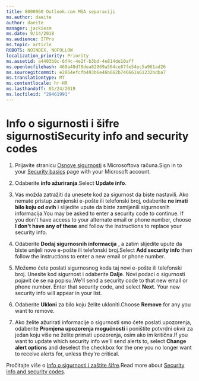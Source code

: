```yaml
---
title: 8000060 Outlook.com MSA separaciji
ms.author: daeite
author: daeite
manager: jackiesm
ms.date: 9/14/2018
ms.audience: ITPro
ms.topic: article
ROBOTS: NOINDEX, NOFOLLOW
localization_priority: Priority
ms.assetid: a4403b0c-6f4c-4e2f-b3bd-4e814de10aff
ms.openlocfilehash: 469a48d70dea82069a564ce87fe54ec5a961ad26
ms.sourcegitcommit: e2864efcfb493b6e46b662b746661a61232bdba7
ms.translationtype: MT
ms.contentlocale: hr-HR
ms.lasthandoff: 01/24/2019
ms.locfileid: "29461991"
---
```

# <a name="security-info-and-security-codes"></a><span data-ttu-id="f9d00-102">Info o sigurnosti i šifre sigurnosti</span><span class="sxs-lookup"><span data-stu-id="f9d00-102">Security info and security codes</span></span>

1. <span data-ttu-id="f9d00-103">Prijavite stranicu [Osnove sigurnosti](https://account.microsoft.com/security) s Microsoftova računa.</span><span class="sxs-lookup"><span data-stu-id="f9d00-103">Sign in to your [Security basics](https://account.microsoft.com/security) page with your Microsoft account.</span></span> 
    
2. <span data-ttu-id="f9d00-104">Odaberite **info ažuriranja**.</span><span class="sxs-lookup"><span data-stu-id="f9d00-104">Select **Update info**.</span></span> 
    
3. <span data-ttu-id="f9d00-p101">Vas možda zatražiti da unesete kod za sigurnost da biste nastavili. Ako nemate pristup zamjenski e-pošte ili telefonski broj, odaberite **ne imati bilo koju od ovih** i slijedite upute da biste zamijenili sigurnosnih informacija.</span><span class="sxs-lookup"><span data-stu-id="f9d00-p101">You may be asked to enter a security code to continue. If you don't have access to your alternate email or phone number, choose **I don't have any of these** and follow the instructions to replace your security info.</span></span> 
    
4. <span data-ttu-id="f9d00-107">Odaberite **Dodaj sigurnosnih informacija** , a zatim slijedite upute da biste unijeli nove e-pošte ili telefonski broj.</span><span class="sxs-lookup"><span data-stu-id="f9d00-107">Select **Add security info** then follow the instructions to enter a new email or phone number.</span></span> 
    
5. <span data-ttu-id="f9d00-p102">Možemo ćete poslati sigurnosnog koda taj novi e-pošte ili telefonski broj. Unesite kod sigurnost i odaberite **Dalje**. Novi podaci o sigurnosti pojavit će se na popisu.</span><span class="sxs-lookup"><span data-stu-id="f9d00-p102">We'll send a security code to that new email or phone number. Enter that security code, and select **Next**. Your new security info will appear in your list.</span></span> 
    
6. <span data-ttu-id="f9d00-111">Odaberite **Ukloni** za bilo koju želite ukloniti.</span><span class="sxs-lookup"><span data-stu-id="f9d00-111">Choose **Remove** for any you want to remove.</span></span> 
    
7. <span data-ttu-id="f9d00-112">Ako želite ažurirati informacije o sigurnosti smo ćete poslati upozorenja, odaberite **Promjena upozorenja mogućnosti** i poništite potvrdni okvir za jedan koju više ne želite primati upozorenja, osim ako im kritična.</span><span class="sxs-lookup"><span data-stu-id="f9d00-112">If you want to update which security info we'll send alerts to, select **Change alert options** and deselect the checkbox for the one you no longer want to receive alerts for, unless they're critical.</span></span> 
    
<span data-ttu-id="f9d00-113">Pročitajte više o [Info o sigurnosti i zaštite šifre](https://support.microsoft.com/help/12428/).</span><span class="sxs-lookup"><span data-stu-id="f9d00-113">Read more about [Security info and security codes](https://support.microsoft.com/help/12428/).</span></span>
  

